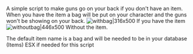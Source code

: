 A simple script to make guns go on your back if you don't have an item. When you have the item a bag will be put on your character and the guns won't be showing on your back.
![withbag|316x500](upload://ysXpu7l7SHlbYTfd6Id0u6mzYe6.png)
If you have the item
![withoutbag|446x500](upload://iKfVc6A6Of21Y42AfpOAkeGIrFq.jpeg)
Without the item.

The default item name is a bag and will be needed to be in your database (Items)
ESX if needed for this script
